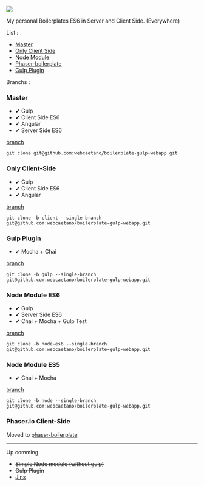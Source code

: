 ![](http://i.imgur.com/PLSxWPs.png)

My personal Boilerplates
ES6 in Server and Client Side. (Everywhere)

List : 
- [Master](https://github.com/webcaetano/boilerplate-gulp-webapp/blob/master/README.md#master)
- [Only Client Side](https://github.com/webcaetano/boilerplate-gulp-webapp/blob/master/README.md#only-client-side)
- [Node Module](https://github.com/webcaetano/boilerplate-gulp-webapp/blob/master/README.md#node-module)
- [Phaser-boilerplate](https://github.com/webcaetano/phaser-boilerplate)
- [Gulp Plugin](https://github.com/webcaetano/boilerplate-gulp-webapp/blob/master/README.md#gulp-plugin)


Branchs : 

### Master 
- ✔ Gulp
- ✔ Client Side ES6
- ✔ Angular
- ✔ Server Side ES6 

[branch](https://github.com/webcaetano/boilerplate-gulp-webapp)

`git clone git@github.com:webcaetano/boilerplate-gulp-webapp.git`

### Only Client-Side
- ✔ Gulp
- ✔ Client Side ES6
- ✔ Angular

[branch](https://github.com/webcaetano/boilerplate-gulp-webapp/tree/client)

`git clone -b client --single-branch git@github.com:webcaetano/boilerplate-gulp-webapp.git`

### Gulp Plugin

- ✔ Mocha + Chai

[branch](https://github.com/webcaetano/boilerplate-gulp-webapp/tree/gulp)

`git clone -b gulp --single-branch git@github.com:webcaetano/boilerplate-gulp-webapp.git`

### Node Module ES6
- ✔ Gulp
- ✔ Server Side ES6
- ✔ Chai + Mocha + Gulp Test

[branch](https://github.com/webcaetano/boilerplate-gulp-webapp/tree/node-es6)

`git clone -b node-es6 --single-branch git@github.com:webcaetano/boilerplate-gulp-webapp.git`

### Node Module ES5

- ✔ Chai + Mocha

[branch](https://github.com/webcaetano/boilerplate-gulp-webapp/tree/node)

`git clone -b node --single-branch git@github.com:webcaetano/boilerplate-gulp-webapp.git`

### Phaser.io Client-Side

Moved to [phaser-boilerplate](https://github.com/webcaetano/phaser-boilerplate)

------
Up comming 
- ~~Simple Node module (without gulp)~~
- ~~Gulp Plugin~~
- [Jinx](https://github.com/webcaetano/jinx)

